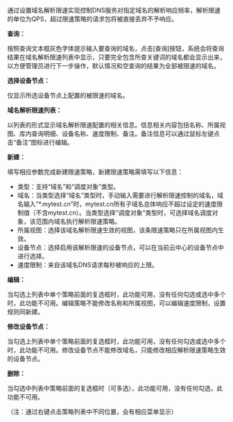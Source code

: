 通过设置域名解析限速实现控制DNS服务对指定域名的解析响应频率，解析限速的单位为QPS，超过限速策略的请求包将被直接丢弃不予响应。

**查询：**

按照查询文本框灰色字体提示输入要查询的域名，点击[查询]按钮，系统会将查询结果在域名解析限速列表中显示，只要完全包含所查关键词的域名都会显示出来，以方便管理员进行下一步操作，默认情况和空查询的结果为全部被限速的域名。

**选择设备节点：**

仅显示所选设备节点上配置的被限速的域名。

**域名解析限速列表：**

以列表的形式显示域名解析限速配置的相关信息。信息相关内容包括名称、所属视图、库内查询明细、设备名称、速度限制、备注。备注信息可以通过鼠标左键点击“备注”图标进行编辑。

**新建：**

填写相应参数完成新建限速策略，新建限速策略需填写以下信息：
- 类型：支持“域名”和“调度对象”类型。
- 域名：当类型选择“域名”类型时，手动输入需要进行解析限速控制的域名，域名输入”*.mytest.cn”时，mytest.cn所有子域名总体响应不超过设定的速度限制值（不含mytest.cn）。当类型选择“调度对象”类型时，可选择域名调度对象，该范围内域名执行解析限速策略。
- 所属视图：选择该域名解析限速生效的视图，该条限速策略只在所属视图内生效。
- 设备节点：选择启用该解析限速的设备节点，可以在当前云中心的设备节点中进行选择。
- 速度限制：来自该域名DNS请求每秒被响应的上限。

**编辑：**

当勾选上列表中单个策略前面的复选框时，此功能可用，没有任何勾选或选中多个时，此功能不可用。编辑策略不能修改名称和所属视图，可以编辑速度限制，设置规则同新建。

**修改设备节点：**

当勾选上列表中单个策略前面的复选框时，此功能可用，没有任何勾选或选中多个时，此功能不可用。修改设备节点不能修改域名，只能修改相应解析限速策略生效的设备节点。

**删除：**

当勾选中列表中策略前面的复选框时（可多选），此功能可用，没有任何勾选，此功能不可用。

（注：通过右键点击策略列表中不同位置，会有相应菜单显示）
